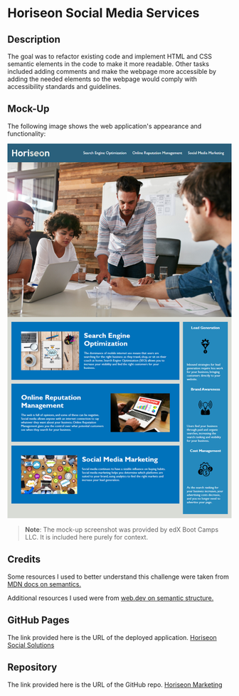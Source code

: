 # Horiseon Social Media Services

## Description 

The goal was to refactor existing code and implement HTML and CSS semantic elements in the code to make it more readable. Other tasks included adding comments and make the webpage more accessible by adding the needed elements so the webpage would comply with accessibility standards and guidelines.


## Mock-Up

The following image shows the web application's appearance and functionality:

![The Horiseon webpage includes a navigation bar, a header image, and cards with text and images at the bottom of the page.](./Assets/01-html-css-git-homework-demo.png)

> **Note**: The mock-up screenshot was provided by edX Boot Camps LLC. It is included here purely for context.

## Credits

Some resources I used to better understand this challenge were taken from [MDN docs on semantics.](https://developer.mozilla.org/en-US/docs/Glossary/Semantics)

Additional resources I used were from [web.dev on semantic structure.](https://web.dev/learn/html/semantic-html/)

## GitHub Pages
The link provided here is the URL of the deployed application. [Horiseon Social Solutions](https://devramirez.github.io/horiseon-marketing/)

## Repository 
The link provided here is the URL of the GitHub repo. [Horiseon Marketing](https://github.com/devramirez/horiseon-marketing.git)
